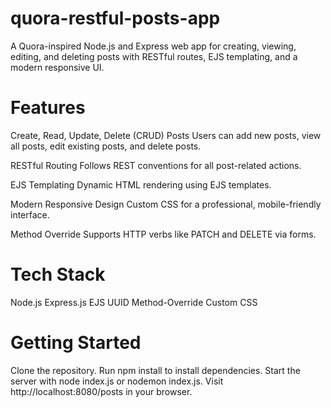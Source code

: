 # quora-restful-posts-app
A Quora-inspired Node.js and Express web app for creating, viewing, editing, and deleting posts with RESTful routes, EJS templating, and a modern responsive UI.

# Features
Create, Read, Update, Delete (CRUD) Posts
Users can add new posts, view all posts, edit existing posts, and delete posts.

RESTful Routing
Follows REST conventions for all post-related actions.

EJS Templating
Dynamic HTML rendering using EJS templates.

Modern Responsive Design
Custom CSS for a professional, mobile-friendly interface.

Method Override
Supports HTTP verbs like PATCH and DELETE via forms.

# Tech Stack
Node.js
Express.js
EJS
UUID
Method-Override
Custom CSS

# Getting Started
Clone the repository.
Run npm install to install dependencies.
Start the server with node index.js or nodemon index.js.
Visit http://localhost:8080/posts in your browser.


